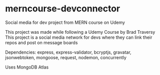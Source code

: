 # merncourse-devconnector
Social media for dev project from MERN course on Udemy


This project was made while following a Udemy Course by Brad Traversy
This project is a social media network for devs where they can link their repos and post on message boards 

Dependencies: express, express-validator, bcryptjs, gravatar, jsonwebtoken, mongoose, request, nodemon, concurrently

Uses MongoDB Atlas 
